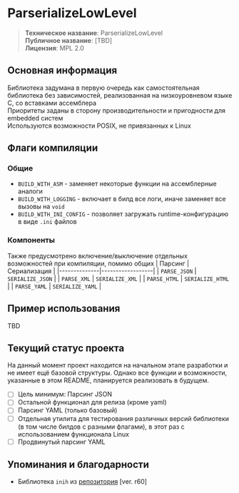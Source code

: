 # ParserializeLowLevel
> **Техническое название**: ParserializeLowLevel \
> **Публичное название**: [TBD] \
> **Лицензия**: MPL 2.0

## Основная информация
Библиотека задумана в первую очередь как самостоятельная библиотека без зависимостей, реализованная на низкоуровневом языке C, со вставками ассемблера \
Приоритеты заданы в сторону производительности и пригодности для embedded систем \
Используются возможности POSIX, не привязанных к Linux

## Флаги компиляции
### **Общие**
* `BUILD_WITH_ASM` - заменяет некоторые функции на ассемблерные аналоги
* `BUILD_WITH_LOGGING` - включает в билд все логи, иначе заменяет все вызовы на `void`
* `BUILD_WITH_INI_CONFIG` - позволяет загружать runtime-конфигурацию в виде `.ini` файлов

### **Компоненты**
Также предусмотрено включение/выключение отдельных возможностей при компиляции, помимо общих
| Парсинг      | Сериализация     |
|--------------|------------------|
| `PARSE_JSON` | `SERIALIZE_JSON` |
| `PARSE_XML`  | `SERIALIZE_XML`  |
| `PARSE_HTML` | `SERIALIZE_HTML` |
| `PARSE_YAML` | `SERIALIZE_YAML` |

## Пример использования
TBD

## Текущий статус проекта
На данный момент проект находится на начальном этапе разработки и не имеет ещё базовой структуры. Однако все функции и возможности, указанные в этом README, планируется реализовать в будущем.
- [ ] Цель минимум: Парсинг JSON
- [ ] Остальной функционал для релиза (кроме yaml)
- [ ] Парсинг YAML (только базовый)
- [ ] Отдельная утилита для тестирования различных версий библиотеки (в том числе билдов с разными флагами), в этот раз с использованием функционала Linux 
- [ ] Продвинутый парсинг YAML

## Упоминания и благодарности
- Библиотека `inih` из [репозитория](https://github.com/benhoyt/inih) [ver. r60]
